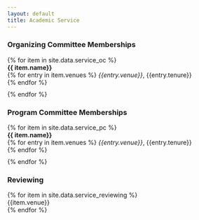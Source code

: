 ```yaml
---
layout: default
title: Academic Service
---
```



<!-- <h2 class="text-primary">Journal Board Memberships</h2>
{% for item in site.data.service_journals %}
  <div style="padding-bottom: 10px"><b> {{ item.name }} </b><br>
  {% for entry in item.venues %}
    <i>{{entry.venue}}</i>, {{entry.tenure}}<br>
  {% endfor %}
  </div>
{% endfor %}

<h2 class="text-primary">Executive Committee Memberships</h2>
{% for item in site.data.service_exec %}
  <div style="padding-bottom: 10px"><b> {{ item.name }} </b><br>
  {% for entry in item.venues %}
    <i>{{entry.venue}}</i>, {{entry.tenure}}<br>
  {% endfor %}
  </div>
{% endfor %} -->
<div class="mb-3">
<h3 class="text-primary">Organizing Committee Memberships</h3>
{% for item in site.data.service_oc %}
  <div style="padding-bottom: 10px"><b> {{ item.name}} </b><br>
  {% for entry in item.venues %}
    <i>{{entry.venue}}</i>, {{entry.tenure}}<br>
  {% endfor %}
  </div>
{% endfor %}

<h3 class="text-primary">Program Committee Memberships</h3>
{% for item in site.data.service_pc %}
  <div style="padding-bottom: 10px"><b> {{ item.name}} </b><br>
  {% for entry in item.venues %}
    <i>{{entry.venue}}</i>, {{entry.tenure}}<br>
  {% endfor %}
  </div>
{% endfor %}

<h3 class="text-primary">Reviewing</h3>
{% for item in site.data.service_reviewing %}
  <div style="padding-bottom: 0px">{{item.venue}}</div>
{% endfor %}

</div>